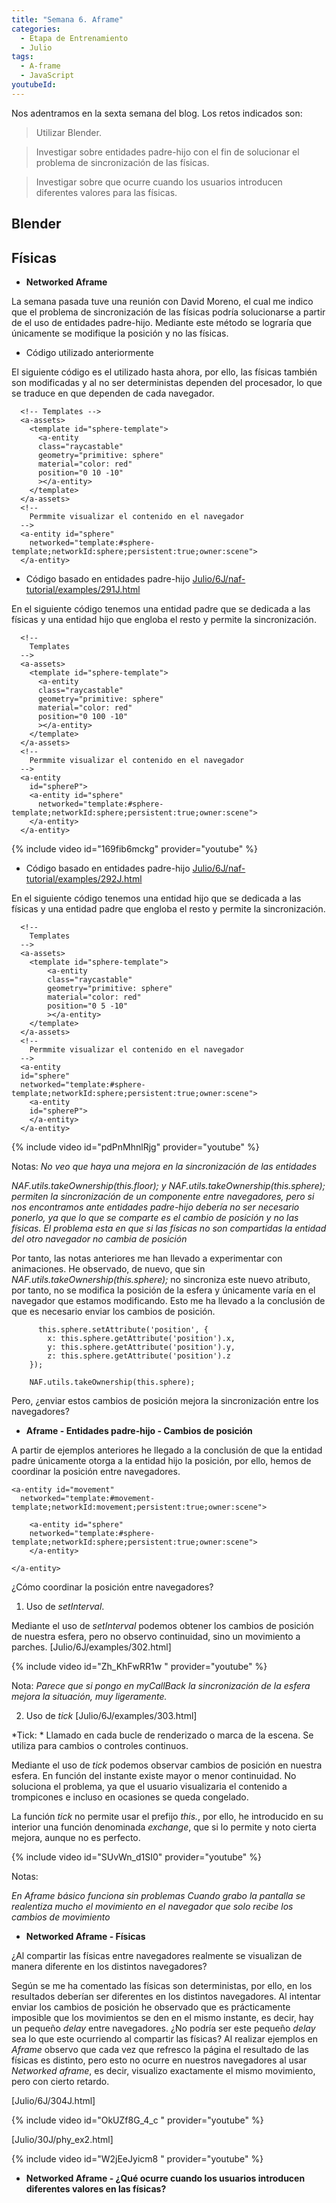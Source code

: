 ```yaml
---
title: "Semana 6. Aframe"
categories:
  - Etapa de Entrenamiento
  - Julio
tags:
  - A-frame
  - JavaScript
youtubeId: 
---
```



Nos adentramos en la sexta semana del blog. Los retos indicados son:

> Utilizar Blender.

> Investigar sobre entidades padre-hijo con el fin de solucionar el problema de sincronización de las físicas. 

> Investigar sobre que ocurre cuando los usuarios introducen diferentes valores para las físicas. 


## **Blender**


## **Físicas**

* **Networked Aframe**

La semana pasada tuve una reunión con David Moreno, el cual me indico que el problema de sincronización de las físicas podría solucionarse a partir de el uso de entidades padre-hijo. Mediante este método se lograría que únicamente se modifique la posición y no las físicas. 

* Código utilizado anteriormente

El siguiente código es el utilizado hasta ahora, por ello, las físicas también son modificadas y al no ser deterministas dependen del procesador, lo que se traduce en que dependen de cada navegador. 

      <!-- Templates -->
      <a-assets>
        <template id="sphere-template">
          <a-entity 
          class="raycastable" 
          geometry="primitive: sphere" 
          material="color: red" 
          position="0 10 -10" 
          ></a-entity>
        </template>
      </a-assets>
      <!--
        Permmite visualizar el contenido en el navegador
      -->
      <a-entity id="sphere" 
        networked="template:#sphere-template;networkId:sphere;persistent:true;owner:scene">
      </a-entity>


* Código basado en entidades padre-hijo [Julio/6J/naf-tutorial/examples/291J.html](https://github.com/RoboticsLabURJC/2022-tfg-ana-villanueva/blob/main/otros/6J/naf-tutorial/examples/291J.html)

En el siguiente código tenemos una entidad padre que se dedicada a las físicas y una entidad hijo que engloba el resto y permite la sincronización. 

      <!-- 
        Templates 
      -->
      <a-assets>
        <template id="sphere-template">
          <a-entity 
          class="raycastable" 
          geometry="primitive: sphere" 
          material="color: red" 
          position="0 100 -10" 
          ></a-entity>
        </template>
      </a-assets>
      <!--
        Permmite visualizar el contenido en el navegador
      -->
      <a-entity
        id="sphereP">
        <a-entity id="sphere" 
          networked="template:#sphere-template;networkId:sphere;persistent:true;owner:scene">
        </a-entity>
      </a-entity>

{% include video id="169fib6mckg" provider="youtube" %}
       

* Código basado en entidades padre-hijo [Julio/6J/naf-tutorial/examples/292J.html](https://github.com/RoboticsLabURJC/2022-tfg-ana-villanueva/blob/main/otros/6J/naf-tutorial/examples/292J.html)

En el siguiente código tenemos una entidad hijo que se dedicada a las físicas y una entidad padre que engloba el resto y permite la sincronización. 

      <!-- 
        Templates 
      -->
      <a-assets>
        <template id="sphere-template">
            <a-entity 
            class="raycastable" 
            geometry="primitive: sphere" 
            material="color: red" 
            position="0 5 -10" 
            ></a-entity>
        </template>
      </a-assets>
      <!--
        Permmite visualizar el contenido en el navegador
      -->
      <a-entity
      id="sphere" 
      networked="template:#sphere-template;networkId:sphere;persistent:true;owner:scene">
        <a-entity
        id="sphereP">
        </a-entity>
      </a-entity>

{% include video id="pdPnMhnlRjg" provider="youtube" %}

Notas: 
*No veo que haya una mejora en la sincronización de las entidades*

*NAF.utils.takeOwnership(this.floor); y NAF.utils.takeOwnership(this.sphere); permiten la sincronización de un componente entre navegadores, pero si nos encontramos ante entidades padre-hijo debería no ser necesario ponerlo, ya que lo que se comparte es el cambio de posición y no las físicas. El problema esta en que si las físicas no son compartidas la entidad del otro navegador no cambia de posición* 

Por tanto, las notas anteriores me han llevado a experimentar con animaciones. He observado, de nuevo, que sin *NAF.utils.takeOwnership(this.sphere);* no sincroniza este nuevo atributo, por tanto, no se modifica la posición de la esfera y únicamente varía en el navegador que estamos modificando. Esto me ha llevado a la conclusión de que es necesario enviar los cambios de posición. 

          this.sphere.setAttribute('position', {
            x: this.sphere.getAttribute('position').x,
            y: this.sphere.getAttribute('position').y,
            z: this.sphere.getAttribute('position').z
        });

        NAF.utils.takeOwnership(this.sphere);

Pero, ¿enviar estos cambios de posición mejora la sincronización entre los navegadores?


* **Aframe - Entidades padre-hijo - Cambios de posición**

A partir de ejemplos anteriores he llegado a la conclusión de que la entidad padre únicamente otorga a la entidad hijo la posición, por ello, hemos de coordinar la posición entre navegadores. 

    <a-entity id="movement" 
      networked="template:#movement-template;networkId:movement;persistent:true;owner:scene">

        <a-entity id="sphere" 
        networked="template:#sphere-template;networkId:sphere;persistent:true;owner:scene">
        </a-entity>

    </a-entity>

¿Cómo coordinar la posición entre navegadores?

1. Uso de *setInterval*.

Mediante el uso de *setInterval* podemos obtener los cambios de posición de nuestra esfera, pero no observo continuidad, sino un movimiento a parches. [Julio/6J/examples/302.html]

{% include video id="Zh_KhFwRR1w " provider="youtube" %}

Nota: *Parece que si pongo en myCallBack la sincronización de la esfera mejora la situación, muy ligeramente.*

2. Uso de *tick* [Julio/6J/examples/303.html]

*Tick: * Llamado en cada bucle de renderizado o marca de la escena. Se utiliza para cambios o controles continuos.

Mediante el uso de *tick* podemos observar cambios de posición en nuestra esfera. En función del instante existe mayor o menor continuidad. No soluciona el problema, ya que el usuario visualizaria el contenido a trompicones e incluso en ocasiones se queda congelado.  

La función *tick* no permite usar el prefijo *this.*, por ello, he introducido en su interior una función denominada *exchange*, que si lo permite y noto cierta mejora, aunque no es perfecto. 

{% include video id="SUvWn_d1SI0" provider="youtube" %}

Notas: 

*En Aframe básico funciona sin problemas*
*Cuando grabo la pantalla se realentiza mucho el movimiento en el navegador que solo recibe los cambios de movimiento*

* **Networked Aframe - Físicas**

¿Al compartir las físicas entre navegadores realmente se visualizan de manera diferente en los distintos navegadores?

Según se me ha comentado las físicas son deterministas, por ello, en los resultados deberían ser diferentes en los distintos navegadores. Al intentar enviar los cambios de posición he observado que es prácticamente imposible que los movimientos se den en el mismo instante, es decir, hay un pequeño *delay* entre navegadores. ¿No podría ser este pequeño *delay* sea lo que este ocurriendo al compartir las físicas?
Al realizar ejemplos en *Aframe* observo que cada vez que refresco la página el resultado de las físicas es distinto, pero esto no ocurre en nuestros navegadores al usar *Networked aframe*, es decir, visualizo exactamente el mismo movimiento, pero con cierto retardo. 

[Julio/6J/304J.html]

{% include video id="OkUZf8G_4_c " provider="youtube" %}

[Julio/30J/phy_ex2.html]

{% include video id="W2jEeJyicm8 " provider="youtube" %}




* **Networked Aframe - ¿Qué ocurre cuando los usuarios introducen diferentes valores en las físicas?**